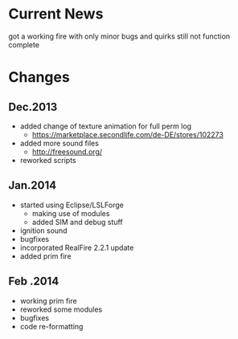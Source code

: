 Current News
====
got a working fire with only minor bugs and quirks
still not function complete

Changes
====
Dec.2013
----------------
 - added change of texture animation for full perm log
	- https://marketplace.secondlife.com/de-DE/stores/102273
 - added more sound files
	- http://freesound.org/
 - reworked scripts

Jan.2014
-----------------
 - started using Eclipse/LSLForge
	- making use of modules
	- added SIM and debug stuff
 - ignition sound
 - bugfixes
 - incorporated RealFire 2.2.1 update
 - added prim fire

Feb .2014
-----------------
 - working prim fire
 - reworked some modules
 - bugfixes
 - code re-formatting